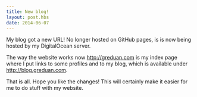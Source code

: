 ```yaml
---
title: New blog!
layout: post.hbs
date: 2014-06-07
---
```


My blog got a new URL!  No longer hosted on GitHub pages, is is now being hosted
by my DigitalOcean server.

The way the website works now <http://greduan.com> is my index page where I put
links to some profiles and to my blog, which is available under
<http://blog.greduan.com>.

That is all.  Hope you like the changes!  This will certainly make it easier for
me to do stuff with my website.
